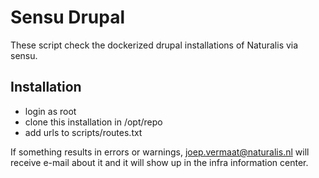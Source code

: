 # Sensu Drupal

These script check the dockerized drupal installations of Naturalis
via sensu.

## Installation

* login as root
* clone this installation in /opt/repo
* add urls to scripts/routes.txt

If something results in errors or warnings, joep.vermaat@naturalis.nl 
will receive e-mail about it and it will show up in the infra
information center.
